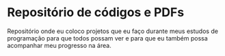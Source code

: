 # Repositório de códigos e PDFs
Repositório onde eu coloco projetos que eu faço durante meus estudos de programação para que todos possam ver e para que eu também possa acompanhar meu progresso na área.
